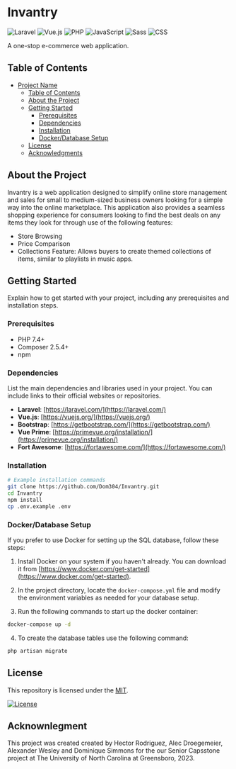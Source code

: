# Invantry

![Laravel](https://img.shields.io/badge/Laravel-FF2D20?style=for-the-badge&logo=laravel&logoColor=white)
![Vue.js](https://img.shields.io/badge/Vue.js-4FC08D?style=for-the-badge&logo=vue.js&logoColor=white)
![PHP](https://img.shields.io/badge/PHP-777BB4?style=for-the-badge&logo=php&logoColor=white)
![JavaScript](https://img.shields.io/badge/JavaScript-F7DF1E?style=for-the-badge&logo=javascript&logoColor=black)
![Sass](https://img.shields.io/badge/Sass-CC6699?style=for-the-badge&logo=sass&logoColor=white)
![CSS](https://img.shields.io/badge/CSS-1572B6?style=for-the-badge&logo=css3&logoColor=white)

A one-stop e-commerce web application.


## Table of Contents

- [Project Name](#project-name)
  - [Table of Contents](#table-of-contents)
  - [About the Project](#about-the-project)
  - [Getting Started](#getting-started)
    - [Prerequisites](#prerequisites)
    - [Dependencies](#dependecies)
    - [Installation](#installation)
    - [Docker/Database Setup](#dockerdatabase-setup)
  - [License](#license)
  - [Acknowledgments](#acknowledgments)

## About the Project

Invantry is a web application designed to simplify online store management and sales for small to medium-sized business owners looking for a simple way into the online marketplace. This application also provides a seamless shopping experience for consumers looking to find the best deals on any items they look for through use of the following features:

- Store Browsing
- Price Comparison
- Collections Feature: Allows buyers to create themed collections of items, similar to playlists in music apps.


## Getting Started

Explain how to get started with your project, including any prerequisites and installation steps.

### Prerequisites

- PHP 7.4+
- Composer 2.5.4+
- npm 

### Dependencies

List the main dependencies and libraries used in your project. You can include links to their official websites or repositories.

- **Laravel**: [https://laravel.com/](https://laravel.com/)
- **Vue.js**: [https://vuejs.org/](https://vuejs.org/)
- **Bootstrap**: [https://getbootstrap.com/](https://getbootstrap.com/)
- **Vue Prime**: [https://primevue.org/installation/](https://primevue.org/installation/)
- **Fort Awesome**: [https://fortawesome.com/](https://fortawesome.com/)

### Installation

```bash
# Example installation commands
git clone https://github.com/Dom304/Invantry.git
cd Invantry
npm install
cp .env.example .env
```

### Docker/Database Setup

If you prefer to use Docker for setting up the SQL database, follow these steps:

1. Install Docker on your system if you haven't already. You can download it from [https://www.docker.com/get-started](https://www.docker.com/get-started).

2. In the project directory, locate the `docker-compose.yml` file and modify the environment variables as needed for your database setup.

3. Run the following commands to start up the docker container:

```bash
docker-compose up -d
```

4. To create the database tables use the following command:
```bash
php artisan migrate
```

## License

This repository is licensed under the [MIT](https://github.com/alsiam/web-projects/blob/main/LICENSE).

[![License](https://img.shields.io/badge/license-MIT-blue.svg?style=flat-square)](https://github.com/alsiam/web-projects/blob/master/LICENSE)

## Acknownlegment

This project was created created by Hector Rodriguez, Alec Droegemeier, Alexander Wesley and Dominique Simmons for the our Senior Capsstone project at The University of North Carolina at Greensboro, 2023.
